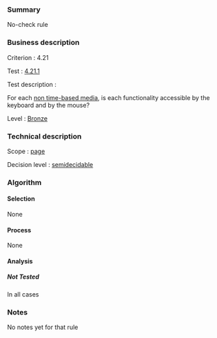 ### Summary

No-check rule

### Business description

Criterion : 4.21

Test : [4.21.1](http://www.accessiweb.org/index.php/accessiweb-22-english-version.html#test-4-21-1)

Test description :

For each [non time-based
media](http://www.braillenet.org/accessibilite/referentiel-aw21-en/glossaire.php#mMediaNoTemp),
is each functionality accessible by the keyboard and by the mouse?

Level : [Bronze](/en/category/rules-design/accessiweb-11/level/bronze)

### Technical description

Scope : [page](/en/category/rules-design/accessiweb-11/scope/page)

Decision level :
[semidecidable](/en/category/rules-design/accessiweb-11/decision-level/semidecidable)

### Algorithm

#### Selection

None

#### Process

None

#### Analysis

##### Not Tested

In all cases

### Notes

No notes yet for that rule
